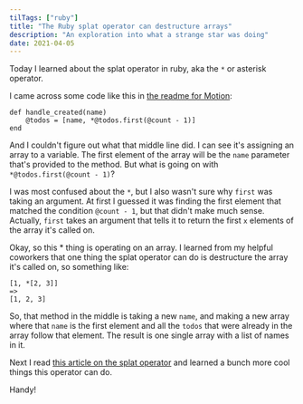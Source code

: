 ```yaml
---
tilTags: ["ruby"]
title: "The Ruby splat operator can destructure arrays"
description: "An exploration into what a strange star was doing"
date: 2021-04-05
---
```


Today I learned about the splat operator in ruby, aka the `*` or asterisk operator.

I came across some code like this in [the readme for Motion](https://github.com/unabridged/motion): 
```
def handle_created(name)
    @todos = [name, *@todos.first(@count - 1)]
end
```

And I couldn't figure out what that middle line did. I can see it's assigning an array to a variable. The first element of the array will be the `name` parameter that's provided to the method. But what is going on with `*@todos.first(@count - 1)`? 

I was most confused about the `*`, but I also wasn't sure why `first` was taking an argument. At first I guessed it was finding the first element that matched the condition `@count - 1`, but that didn't make much sense. Actually, `first` takes an argument that tells it to return the first `x` elements of the array it's called on. 

Okay, so this * thing is operating on an array. I learned from my helpful coworkers that one thing the splat operator can do is destructure the array it's called on, so something like: 

```
[1, *[2, 3]] 
=> 
[1, 2, 3]
```  

So, that method in the middle is taking a new `name`, and making a new array where that `name` is the first element and all the `todos` that were already in the array follow that element. The result is one single array with a list of names in it. 

Next I read [this article on the splat operator](https://www.honeybadger.io/blog/ruby-splat-array-manipulation-destructuring/) and learned a bunch more cool things this operator can do.

Handy! 